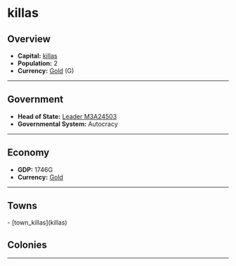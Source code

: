 # <!--NAME-->killas<!--NAME-->

## Overview

- **Capital:** <!--CAPITAL_LINK-->[killas](town_killas)<!--CAPITAL_LINK-->
- **Population:** <!--POPULATION-->2<!--POPULATION-->
- **Currency:** <!--CURRENCY_LINK-->[Gold](currency_Gold)<!--CURRENCY_LINK--> (<!--CURRENCY_ABV-->G<!--CURRENCY_ABV-->)

---

## Government

- **Head of State:** <!--LEADER_TITLE_LINK-->[Leader M3A24503](user_M3A24503)<!--LEADER_TITLE_LINK-->
- **Governmental System:** <!--GOVERNMENT-->Autocracy<!--GOVERNMENT-->

---

## Economy

- **GDP:** <!--GDP-->1746G<!--GDP-->
- **Currency:** <!--CURRENCY_LINK-->[Gold](currency_Gold)<!--CURRENCY_LINK-->

---

## Towns

<!--TOWNS-->- [town_killas](killas)<!--TOWNS-->

## Colonies

<!--COLONIES--><!--COLONIES-->

---